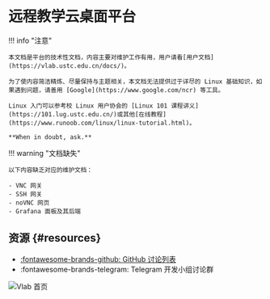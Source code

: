 # 远程教学云桌面平台

!!! info "注意"

    本文档是平台的技术性文档，内容主要对维护工作有用，用户请看[用户文档](https://vlab.ustc.edu.cn/docs/)。

    为了使内容简洁精炼、尽量保持与主题相关，本文档无法提供过于详尽的 Linux 基础知识，如果遇到问题，请善用 [Google](https://www.google.com/ncr) 等工具。

    Linux 入门可以参考校 Linux 用户协会的 [Linux 101 课程讲义](https://101.lug.ustc.edu.cn/)或其他[在线教程](https://www.runoob.com/linux/linux-tutorial.html)。

    **When in doubt, ask.**

!!! warning "文档缺失"

    以下内容缺乏对应的维护文档：

    - VNC 网关
    - SSH 网关
    - noVNC 网页
    - Grafana 面板及其后端

## 资源 {#resources}

- [:fontawesome-brands-github: GitHub 讨论列表](https://github.com/USTC-vlab/discussions/issues)
- :fontawesome-brands-telegram: Telegram 开发小组讨论群 <!-- 没有链接，这是故意的 -->

![Vlab 首页](https://vlab.ustc.edu.cn/docs/images/home.png)
